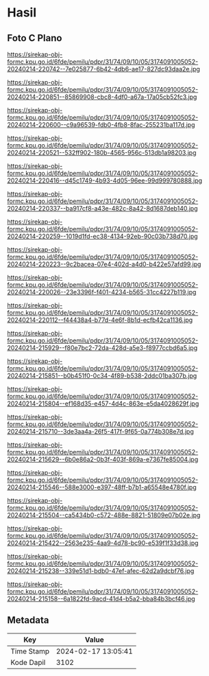 # Hasil

## Foto C Plano

https://sirekap-obj-formc.kpu.go.id/6fde/pemilu/pdpr/31/74/09/10/05/3174091005052-20240214-220742--7e025877-6b42-4db6-ae17-827dc93daa2e.jpg

https://sirekap-obj-formc.kpu.go.id/6fde/pemilu/pdpr/31/74/09/10/05/3174091005052-20240214-220851--85869908-cbc8-4df0-a67a-17a05cb52fc3.jpg

https://sirekap-obj-formc.kpu.go.id/6fde/pemilu/pdpr/31/74/09/10/05/3174091005052-20240214-220600--c9a96539-fdb0-4fb8-8fac-255231ba117d.jpg

https://sirekap-obj-formc.kpu.go.id/6fde/pemilu/pdpr/31/74/09/10/05/3174091005052-20240214-220521--532ff902-180b-4565-956c-513db1a98203.jpg

https://sirekap-obj-formc.kpu.go.id/6fde/pemilu/pdpr/31/74/09/10/05/3174091005052-20240214-220416--d45c1749-4b93-4d05-96ee-99d999780888.jpg

https://sirekap-obj-formc.kpu.go.id/6fde/pemilu/pdpr/31/74/09/10/05/3174091005052-20240214-220337--ba917cf8-a43e-482c-8a42-8d1687deb140.jpg

https://sirekap-obj-formc.kpu.go.id/6fde/pemilu/pdpr/31/74/09/10/05/3174091005052-20240214-220259--1019d1fd-ec38-4134-92eb-90c03b738d70.jpg

https://sirekap-obj-formc.kpu.go.id/6fde/pemilu/pdpr/31/74/09/10/05/3174091005052-20240214-220223--9c2bacea-07e4-402d-a4d0-b422e57afd99.jpg

https://sirekap-obj-formc.kpu.go.id/6fde/pemilu/pdpr/31/74/09/10/05/3174091005052-20240214-220026--23e3396f-f401-4234-b565-31cc4227b119.jpg

https://sirekap-obj-formc.kpu.go.id/6fde/pemilu/pdpr/31/74/09/10/05/3174091005052-20240214-220112--f44438a4-b77d-4e6f-8b1d-ecfb42ca1136.jpg

https://sirekap-obj-formc.kpu.go.id/6fde/pemilu/pdpr/31/74/09/10/05/3174091005052-20240214-215929--f80e7bc2-72da-428d-a5e3-f8977ccbd6a5.jpg

https://sirekap-obj-formc.kpu.go.id/6fde/pemilu/pdpr/31/74/09/10/05/3174091005052-20240214-215851--b0b451f0-0c34-4f89-b538-2ddc01ba307b.jpg

https://sirekap-obj-formc.kpu.go.id/6fde/pemilu/pdpr/31/74/09/10/05/3174091005052-20240214-215804--ef168d35-e457-4d4c-863e-e5da4028629f.jpg

https://sirekap-obj-formc.kpu.go.id/6fde/pemilu/pdpr/31/74/09/10/05/3174091005052-20240214-215710--3de3aa4a-26f5-417f-9f65-0a774b308e7d.jpg

https://sirekap-obj-formc.kpu.go.id/6fde/pemilu/pdpr/31/74/09/10/05/3174091005052-20240214-215629--6b0e86a2-0b3f-403f-869a-e7367fe85004.jpg

https://sirekap-obj-formc.kpu.go.id/6fde/pemilu/pdpr/31/74/09/10/05/3174091005052-20240214-215546--588e3000-e397-48ff-b7b1-a65548e4780f.jpg

https://sirekap-obj-formc.kpu.go.id/6fde/pemilu/pdpr/31/74/09/10/05/3174091005052-20240214-215504--ca5434b0-c572-488e-8821-51809e07b02e.jpg

https://sirekap-obj-formc.kpu.go.id/6fde/pemilu/pdpr/31/74/09/10/05/3174091005052-20240214-215422--2563e235-4aa9-4d78-bc90-e539f1f33d38.jpg

https://sirekap-obj-formc.kpu.go.id/6fde/pemilu/pdpr/31/74/09/10/05/3174091005052-20240214-215238--339e51d1-bdb0-47ef-afec-62d2a9dcbf76.jpg

https://sirekap-obj-formc.kpu.go.id/6fde/pemilu/pdpr/31/74/09/10/05/3174091005052-20240214-215158--6a1822fd-9acd-41d4-b5a2-bba84b3bcf46.jpg


## Metadata

| Key        | Value               |
| ---------- | ------------------- |
| Time Stamp | 2024-02-17 13:05:41 |
| Kode Dapil | 3102                |



